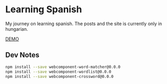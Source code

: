 # Learning Spanish

My journey on learning spanish.
The posts and the site is currently only in hungarian.

[DEMO](https://budavariam.github.io/learning-spanish/)

## Dev Notes

```bash
npm install --save webcomponent-word-matcher@0.0.0
npm install --save webcomponent-wordlist@0.0.0
npm install --save webcomponent-crossword@0.0.0
```
